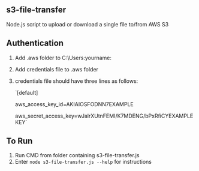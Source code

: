 s3-file-transfer
---------------------------
Node.js script to upload or download a single file to/from AWS S3

Authentication
---------------------------
1.  Add .aws folder to C:\Users\:yourname:
2.  Add credentials file to .aws folder
3.  credentials file should have three lines as follows:

	`[default]
	
	aws_access_key_id=AKIAIOSFODNN7EXAMPLE
	
	aws_secret_access_key=wJalrXUtnFEMI/K7MDENG/bPxRfiCYEXAMPLEKEY`

To Run
---------------------------
1.  Run CMD from folder containing s3-file-transfer.js
2.  Enter `node s3-file-transfer.js --help` for instructions
